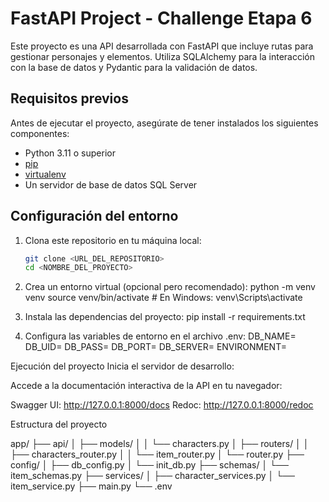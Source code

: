 # FastAPI Project - Challenge Etapa 6

Este proyecto es una API desarrollada con FastAPI que incluye rutas para gestionar personajes y elementos. Utiliza SQLAlchemy para la interacción con la base de datos y Pydantic para la validación de datos.

## Requisitos previos

Antes de ejecutar el proyecto, asegúrate de tener instalados los siguientes componentes:

- Python 3.11 o superior
- [pip](https://pip.pypa.io/en/stable/)
- [virtualenv](https://virtualenv.pypa.io/en/latest/)
- Un servidor de base de datos SQL Server

## Configuración del entorno

1. Clona este repositorio en tu máquina local:
   ```bash
   git clone <URL_DEL_REPOSITORIO>
   cd <NOMBRE_DEL_PROYECTO>

2. Crea un entorno virtual (opcional pero recomendado):
python -m venv venv
source venv/bin/activate  # En Windows: venv\Scripts\activate

3. Instala las dependencias del proyecto:
pip install -r requirements.txt

4. Configura las variables de entorno en el archivo .env:
DB_NAME=
DB_UID=
DB_PASS=
DB_PORT=
DB_SERVER=
ENVIRONMENT=

Ejecución del proyecto
Inicia el servidor de desarrollo:

Accede a la documentación interactiva de la API en tu navegador:

Swagger UI: http://127.0.0.1:8000/docs
Redoc: http://127.0.0.1:8000/redoc

Estructura del proyecto

app/
├── api/
│   ├── models/
│   │   └── characters.py
│   ├── routers/
│   │   ├── characters_router.py
│   │   └── item_router.py
│   └── router.py
├── config/
│   ├── db_config.py
│   └── init_db.py
├── schemas/
│   └── item_schemas.py
├── services/
│   ├── character_services.py
│   └── item_service.py
├── main.py
└── .env